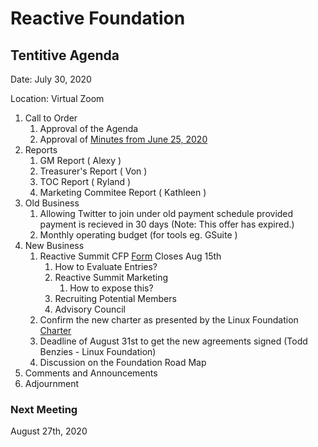 # Reactive Foundation

## Tentitive Agenda

Date: July 30, 2020

Location: Virtual Zoom

1. Call to Order  
    1. Approval of the Agenda
    1. Approval of [Minutes from June 25, 2020](https://github.com/reactivefoundation/foundation/blob/master/meetings/2020-06-25/minutes.md)
1. Reports
    1. GM Report ( Alexy )
    1. Treasurer's Report ( Von )
    1. TOC Report ( Ryland )
    1. Marketing Commitee Report ( Kathleen )
1. Old Business
    1. Allowing Twitter to join under old payment schedule provided payment is recieved in 30 days (Note: This offer has expired.)
    1. Monthly operating budget (for tools eg. GSuite )
1. New Business
    1. Reactive Summit CFP [Form](https://forms.gle/fMUL2A1cA962PgyVA) Closes Aug 15th
        1. How to Evaluate Entries?
        1. Reactive Summit Marketing
            1. How to expose this?
        1. Recruiting Potential Members
        1. Advisory Council
    1. Confirm the new charter as presented by the Linux Foundation [Charter](https://docs.google.com/document/d/1OvIdmkdLcz38eLq89dwuByzIi19WGMEH-cwo2c_zy6s/edit?ts=5ef3a3c1#)
    1. Deadline of August 31st to get the new agreements signed (Todd Benzies - Linux Foundation)
    1. Discussion on the Foundation Road Map
1. Comments and Announcements
1. Adjournment

### Next Meeting 
August 27th, 2020